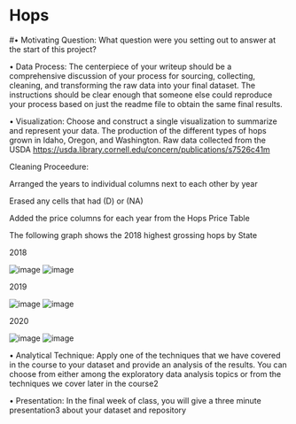 # Hops
#• Motivating Question: 
What question were you setting out to answer at the start of this project?

• Data Process: The centerpiece of your writeup should be a comprehensive discussion of your
process for sourcing, collecting, cleaning, and transforming the raw data into your final dataset. The
instructions should be clear enough that someone else could reproduce your process based on just the
readme file to obtain the same final results.

• Visualization: Choose and construct a single visualization to summarize and represent your data.
The production of the different types of hops grown in Idaho, Oregon, and Washington. 
 Raw data collected from the USDA https://usda.library.cornell.edu/concern/publications/s7526c41m

Cleaning Proceedure:

Arranged the years to individual columns next to each other by year

Erased any cells that had (D) or (NA)

Added the price columns for each year from the Hops Price Table

The following graph shows the 2018 highest grossing hops by State

2018

![image](https://user-images.githubusercontent.com/61097093/114653320-a4e16c00-9c9c-11eb-877a-13db99b28ce7.png) ![image](https://user-images.githubusercontent.com/61097093/114653340-aca11080-9c9c-11eb-88a1-2a1004e1cbf5.png)

2019

![image](https://user-images.githubusercontent.com/61097093/114653362-bb87c300-9c9c-11eb-9c08-59d832beb0bf.png) ![image](https://user-images.githubusercontent.com/61097093/114653372-c2163a80-9c9c-11eb-8534-89d6c03be63a.png)

2020

![image](https://user-images.githubusercontent.com/61097093/114653388-cb070c00-9c9c-11eb-9396-ff41e2ca8731.png) ![image](https://user-images.githubusercontent.com/61097093/114653397-cfcbc000-9c9c-11eb-8bdd-0643133f9868.png)



• Analytical Technique: Apply one of the techniques that we have covered in the course to your
dataset and provide an analysis of the results. You can choose from either among the exploratory data
analysis topics or from the techniques we cover later in the course2

• Presentation: In the final week of class, you will give a three minute presentation3 about your
dataset and repository


